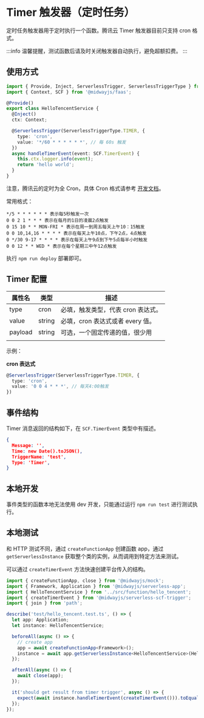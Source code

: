 # Timer 触发器（定时任务）

定时任务触发器用于定时执行一个函数。腾讯云 Timer 触发器目前只支持 cron 格式。

:::info
温馨提醒，测试函数后请及时关闭触发器自动执行，避免超额扣费。
:::

## 使用方式

```typescript
import { Provide, Inject, ServerlessTrigger, ServerlessTriggerType } from '@midwayjs/decorator';
import { Context, SCF } from '@midwayjs/faas';

@Provide()
export class HelloTencentService {
  @Inject()
  ctx: Context;

  @ServerlessTrigger(ServerlessTriggerType.TIMER, {
    type: 'cron',
    value: '*/60 * * * * * *', // 每 60s 触发
  })
  async handleTimerEvent(event: SCF.TimerEvent) {
    this.ctx.logger.info(event);
    return 'hello world';
  }
}
```

注意，腾讯云的定时为全 Cron，具体 Cron 格式请参考 [开发文档](https://cloud.tencent.com/document/product/583/9708)。

常用格式：

```
*/5 * * * * * * 表示每5秒触发一次
0 0 2 1 * * * 表示在每月的1日的凌晨2点触发
0 15 10 * * MON-FRI * 表示在周一到周五每天上午10：15触发
0 0 10,14,16 * * * * 表示在每天上午10点，下午2点，4点触发
0 */30 9-17 * * * * 表示在每天上午9点到下午5点每半小时触发
0 0 12 * * WED * 表示在每个星期三中午12点触发
```

执行 `npm run deploy` 部署即可。

## Timer 配置

| 属性名  | 类型   | 描述                               |
| ------- | ------ | ---------------------------------- |
| type    | cron   | 必填，触发类型，代表 cron 表达式。 |
| value   | string | 必填，cron 表达式或者 every 值。   |
| payload | string | 可选，一个固定传递的值，很少用     |
|         |        |                                    |

示例：

**cron 表达式**

```typescript
@ServerlessTrigger(ServerlessTriggerType.TIMER, {
  type: 'cron',
  value: '0 0 4 * * *', // 每天4:00触发
})
```

## 事件结构

Timer 消息返回的结构如下，在 `SCF.TimerEvent` 类型中有描述。

```json
{
  Message: '',
  Time: new Date().toJSON(),
  TriggerName: 'test',
  Type: 'Timer',
}
```

## 本地开发

事件类型的函数本地无法使用 dev 开发，只能通过运行 `npm run test` 进行测试执行。

## 本地测试

和 HTTP 测试不同，通过 `createFunctionApp` 创建函数 app，通过 `getServerlessInstance` 获取整个类的实例，从而调用到特定方法来测试。

可以通过 `createTimerEvent` 方法快速创建平台传入的结构。

```typescript
import { createFunctionApp, close } from '@midwayjs/mock';
import { Framework, Application } from '@midwayjs/serverless-app';
import { HelloTencentService } from '../src/function/hello_tencent';
import { createTimerEvent } from '@midwayjs/serverless-scf-trigger';
import { join } from 'path';

describe('test/hello_tencent.test.ts', () => {
  let app: Application;
  let instance: HelloTencentService;

  beforeAll(async () => {
    // create app
    app = await createFunctionApp<Framework>();
    instance = await app.getServerlessInstance<HelloTencentService>(HelloTencentService);
  });

  afterAll(async () => {
    await close(app);
  });

  it('should get result from timer trigger', async () => {
    expect(await instance.handleTimerEvent(createTimerEvent())).toEqual('hello world');
  });
});
```
